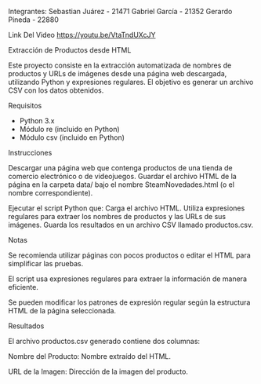 Integrantes:
Sebastian Juárez - 21471 
Gabriel García - 21352 
Gerardo Pineda - 22880 

Link Del Video
https://youtu.be/VtaTndUXcJY

Extracción de Productos desde HTML

Este proyecto consiste en la extracción automatizada de nombres de productos y URLs de imágenes desde una página web descargada, utilizando Python y expresiones regulares. El objetivo es generar un archivo CSV con los datos obtenidos.

Requisitos

- Python 3.x
- Módulo re (incluido en Python)
- Módulo csv (incluido en Python)

Instrucciones

Descargar una página web que contenga productos de una tienda de comercio electrónico o de videojuegos.
Guardar el archivo HTML de la página en la carpeta data/ bajo el nombre SteamNovedades.html (o el nombre correspondiente).

Ejecutar el script Python que:
Carga el archivo HTML.
Utiliza expresiones regulares para extraer los nombres de productos y las URLs de sus imágenes.
Guarda los resultados en un archivo CSV llamado productos.csv.

Notas

Se recomienda utilizar páginas con pocos productos o editar el HTML para simplificar las pruebas.

El script usa expresiones regulares para extraer la información de manera eficiente.

Se pueden modificar los patrones de expresión regular según la estructura HTML de la página seleccionada.

Resultados

El archivo productos.csv generado contiene dos columnas:

Nombre del Producto: Nombre extraído del HTML.

URL de la Imagen: Dirección de la imagen del producto.

